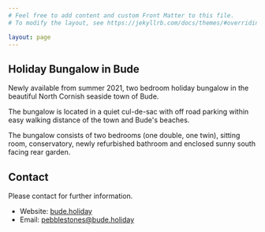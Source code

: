 ```yaml
---
# Feel free to add content and custom Front Matter to this file.
# To modify the layout, see https://jekyllrb.com/docs/themes/#overriding-theme-defaults

layout: page
---
```


<script>
  if (window.netlifyIdentity) {
    window.netlifyIdentity.on("init", user => {
      if (!user) {
        window.netlifyIdentity.on("login", () => {
          document.location.href = "/admin/";
        });
      }
    });
  }
</script>
## Holiday Bungalow in Bude

Newly available from summer 2021, two bedroom holiday bungalow in the beautiful North Cornish seaside town of Bude.

The bungalow is located in a quiet cul-de-sac with off road parking within easy walking distance of the town and Bude's beaches.

The bungalow consists of two bedrooms (one double, one twin), sitting room, conservatory, newly refurbished bathroom and enclosed sunny south facing rear garden.


## Contact
Please contact for further information.

* Website: [bude.holiday](//bude.holiday)
* Email: [pebblestones@bude.holiday](mailto://pebblestones@bude.holiday)